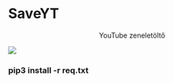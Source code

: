 # SaveYT
<p align="center">YouTube zeneletöltő</p>
<img align="center" src="https://user-images.githubusercontent.com/78733248/190851280-f0ef62ed-30e5-4384-9d06-275ad1db1db4.png">

<h3>pip3 install -r req.txt</h3>
